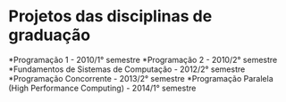 Projetos das disciplinas de graduação
=====================================

*Programação 1 - 2010/1° semestre
*Programação 2 - 2010/2° semestre
*Fundamentos de Sistemas de Computação - 2012/2° semestre
*Programação Concorrente - 2013/2° semestre
*Programação Paralela (High Performance Computing) - 2014/1° semestre
